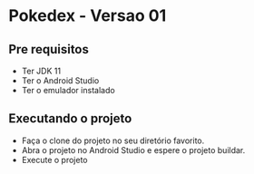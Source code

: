 # Pokedex - Versao 01

## Pre requisitos
- Ter JDK 11
- Ter o Android Studio
- Ter o  emulador instalado

## Executando o projeto

- Faça o clone do projeto no seu diretório favorito.
- Abra o projeto no Android Studio e espere o projeto buildar.
- Execute o projeto
